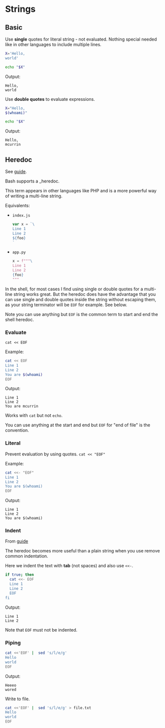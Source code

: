 # Strings


## Basic

Use **single** quotes for literal string - not evaluated. Nothing special needed like in other languages to include multiple lines.

```sh
X='Hello,
world'

echo "$X"
```

Output:
```
Hello,
world
```

Use **double quotes** to evaluate expressions.

```sh
X="Hello,
$(whoami)"

echo "$X"
```

Output:
```
Hello,
mcurrin
```


## Heredoc

See [guide](https://linuxize.com/post/bash-heredoc/).

Bash supports a _heredoc.

This term appears in other languages like PHP and is a more powerful way of writing a multi-line string. 

Equivalents:

- `index.js`
    ```javascript
    var x = `\
    Line 1
    Line 2
    ${foo}
    `
    ```
- `app.py`
    ```python
    x = f"""\
    Line 1
    Line 2
    {foo}
    """
    ```

In the shell, for most cases I find using single or double quotes for a multi-line string works great. But the heredoc does have the advantage that you can use single and double quotes inside the string without escaping them, as your string terminator will be `EOF` for example. See below.

Note you can use anything but `EOF` is the common term to start and end the shell heredoc.

### Evaluate

`cat << EOF`

Example:

```sh
cat << EOF
Line 1
Line 2
You are $(whoami)
EOF
```

Output:
```
Line 1
Line 2
You are mcurrin
```

Works with `cat` but not `echo`.

You can use anything at the start and end but `EOF` for "end of file" is the convention.

### Literal

Prevent evaluation by using quotes. `cat << "EOF"`

Example:

```sh
cat <<- "EOF"
Line 1
Line 2
You are $(whoami)
EOF
```
Output:
```
Line 1
Line 2
You are $(whoami)
```

### Indent

From [guide](https://www.oreilly.com/library/view/bash-cookbook/0596526784/ch03s04.html)

The heredoc becomes more useful than a plain string when you use remove common indentation.

Here we indent the text with **tab** (not spaces) and also use `<<-`.

```sh
if true; then
  cat <<- EOF
  Line 1
  Line 2
  EOF
fi
```
Output:
```
Line 1
Line 2
```

Note that `EOF` must not be indented.

### Piping

```sh
cat <<'EOF' |  sed 's/l/e/g'
Hello
world
EOF
```
Output:
```
Heeeo
wored
```

Write to file.

```sh
cat <<'EOF' |  sed 's/l/e/g' > file.txt
Hello
world
EOF
```
